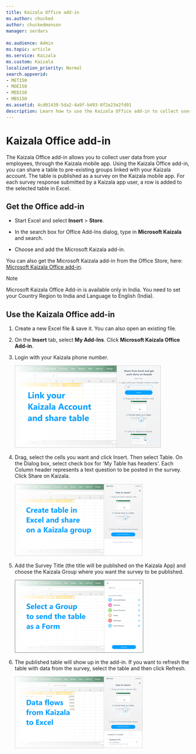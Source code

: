 ```yaml
---
title: Kaizala Office add-in
ms.author: chucked
author: chuckedmonson
manager: serdars

ms.audience: Admin
ms.topic: article
ms.service: Kaizala
ms.custom: Kaizala
localization_priority: Normal
search.appverid:
- MET150
- MOE150
- MED150
- MBS150
ms.assetid: 4cd01439-5da2-4a9f-b493-8f2e23e2fd91
description: Learn how to use the Kaizala Office add-in to collect user data from your employees through Kaizala mobile app.
---
```


# Kaizala Office add-in

The Kaizala Office add-in allows you to collect user data from your employees, through the Kaizala mobile app. Using the Kaizala Office add-in, you can share a table to pre-existing groups linked with your Kaizala account. The table is published as a survey on the Kaizala mobile app. For each survey response submitted by a Kaizala app user, a row is added to the selected table in Excel.
  
## Get the Office add-in

- Start Excel and select **Insert** \> **Store**.
    
- In the search box for Office Add-Ins dialog, type in **Microsoft Kaizala** and search. 
    
- Choose and add the Microsoft Kaizala add-in.
    
You can also get the Microsoft Kaizala add-in from the Office Store, here: [Microsoft Kaizala Office add-in](https://appsource.microsoft.com/en-us/product/office/WA104381121?tab=Overview).
  
> [!NOTE]
> Microsoft Kaizala Office Add-in is available only in India. You need to set your Country Region to India and Language to English (India). 
  
## Use the Kaizala Office add-in

1. Create a new Excel file &amp; save it. You can also open an existing file.
    
2. On the **Insert** tab, select **My Add-Ins**. Click **Microsoft Kaizala Office Add-in**.
    
3. Login with your Kaizala phone number.
    
    ![Screenshot: Add your Kaizala phone number to login](media/b3858bb9-5799-44c4-ad0f-86180b8ba6b9.png)
  
4. Drag, select the cells you want and click Insert. Then select Table. On the Dialog box, select check box for 'My Table has headers'. Each Column header represents a text question to be posted in the survey. Click Share on Kaizala.
    
    ![Screenshot: Create table in excel and share on a kaizala group](media/2b119aea-6da7-4833-8d0b-9481e7f8d50a.png)
  
5. Add the Survey Title (the title will be published on the Kaizala App) and choose the Kaizala Group where you want the survey to be published.
    
    ![Screenshot: Selecta group to send the table to](media/87f3cb29-3dff-48f1-b488-2d3c0d15d397.png)
  
6. The published table will show up in the add-in. If you want to refresh the table with data from the survey, select the table and then click Refresh.
    
    ![Screenshot: Table published with data from survey](media/3f5779a7-899d-411e-93b5-2d4b9a92321f.png)
  

